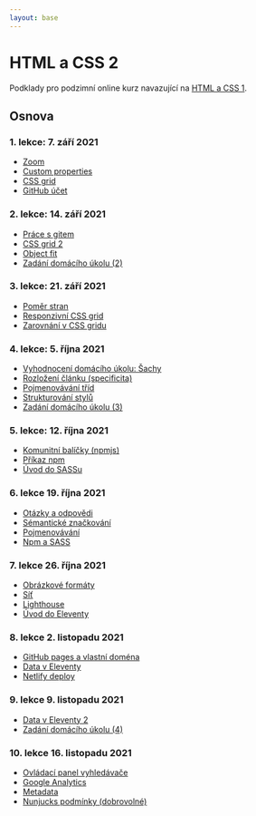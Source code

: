 ```yaml
---
layout: base
---
```


# HTML a CSS 2

Podklady pro podzimní online kurz navazující na [HTML a CSS 1](https://www.czechitas.cz/kurzy/html-a-css-1).

## Osnova

### 1. lekce: 7. září 2021

- [Zoom](zoom-breakout-rooms)
- [Custom properties](custom-properties)
- [CSS grid](css-grid)
- [GitHub účet](github-ucet)

### 2. lekce: 14. září 2021

- [Práce s gitem](prace-s-gitem)
- [CSS grid 2](css-grid-2)
- [Object fit](object-fit)
- [Zadání domácího úkolu (2)](domaci-ukol-2)

### 3. lekce: 21. září 2021

- [Poměr stran](pomer-stran)
- [Responzivní CSS grid](css-grid-responzivni)
- [Zarovnání v CSS gridu](css-grid-zarovnani)

### 4. lekce: 5. října 2021

- [Vyhodnocení domácího úkolu: Šachy](vyhodnoceni-domaciho-ukolu-sachy)
- [Rozložení článku (specificita)](rozlozeni-clanku)
- [Pojmenovávání tříd](BEM)
- [Strukturování stylů](strukturovani-stylu)
- [Zadání domácího úkolu (3)](domaci-ukol-3)

### 5. lekce: 12. října 2021

- [Komunitní balíčky (npmjs)](npmjs)
- [Příkaz npm](npm)
- [Úvod do SASSu](uvod-do-sassu)

### 6. lekce 19. října 2021

- [Otázky a odpovědi](otazky-a-odpovedi-6-lekce)
- [Sémantické značkování](semanticke-znackovani)
- [Pojmenovávání](pojmenovavani)
- [Npm a SASS](npm-a-sass)

### 7. lekce 26. října 2021

- [Obrázkové formáty](obrazkove-formaty)
- [Síť](sit)
- [Lighthouse](lighthouse)
- [Úvod do Eleventy](uvod-do-eleventy)

### 8. lekce 2. listopadu 2021

- [GitHub pages a vlastní doména](github-pages-a-vlastni-domena)
- [Data v Eleventy](data-v-eleventy)
- [Netlify deploy](netlify-deploy)

### 9. lekce 9. listopadu 2021

<!-- - [CSS jednotky](css-jednotky) -->

- [Data v Eleventy 2](data-v-eleventy-2)
- [Zadání domácího úkolu (4)](domaci-ukol-4)
<!-- - [Netlify CMS](netlify-cms) -->

### 10. lekce 16. listopadu 2021

- [Ovládací panel vyhledávače](ovladaci-panel-vyhledavace)
- [Google Analytics](google-analytics)
- [Metadata](metadata)
- [Nunjucks podmínky (dobrovolné)](nunjucks-podminky)

<!--
### 11. lekce 23. listopadu 2021

### 12. lekce 30. listopadu 2021
-->

